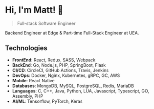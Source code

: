 # Hi, I'm Matt! 👋

>  Full-stack Software Engineer

Backend Engineer at Edge & Part-time Full-Stack Engineer at UEA.

##  Technologies
- **FrontEnd**: React, Redux, SASS, Webpack
- **BackEnd**: Go, Node.js, PHP, SpringBoot, Flask
- **CI/CD**: CircleCI, GitHub Actions, Travis, Jenkins
- **DevOps**: Docker, Nginx, Kubernetes, gRPC, GC, AWS 
- **Mobile**: React Native
- **Databases**: MongoDB, MySQL, PostgreSQL, Redis, MariaDB
- **Languages**: C, C++, Java, Python, LUA, Javascript, Typescript, GO, Assembly, PHP
- **AI/ML**: Tensorflow, PyTorch, Keras
